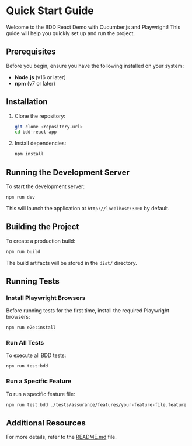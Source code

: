# Quick Start Guide

Welcome to the BDD React Demo with Cucumber.js and Playwright! This guide will help you quickly set up and run the project.

## Prerequisites

Before you begin, ensure you have the following installed on your system:

- **Node.js** (v16 or later)
- **npm** (v7 or later)

## Installation

1. Clone the repository:

   ```bash
   git clone <repository-url>
   cd bdd-react-app
   ```

2. Install dependencies:

   ```bash
   npm install
   ```

## Running the Development Server

To start the development server:

```bash
npm run dev
```

This will launch the application at `http://localhost:3000` by default.

## Building the Project

To create a production build:

```bash
npm run build
```

The build artifacts will be stored in the `dist/` directory.

## Running Tests

### Install Playwright Browsers

Before running tests for the first time, install the required Playwright browsers:

```bash
npm run e2e:install
```

### Run All Tests

To execute all BDD tests:

```bash
npm run test:bdd
```

### Run a Specific Feature

To run a specific feature file:

```bash
npm run test:bdd ./tests/assurance/features/your-feature-file.feature
```

## Additional Resources

For more details, refer to the [README.md](../README.md) file.
